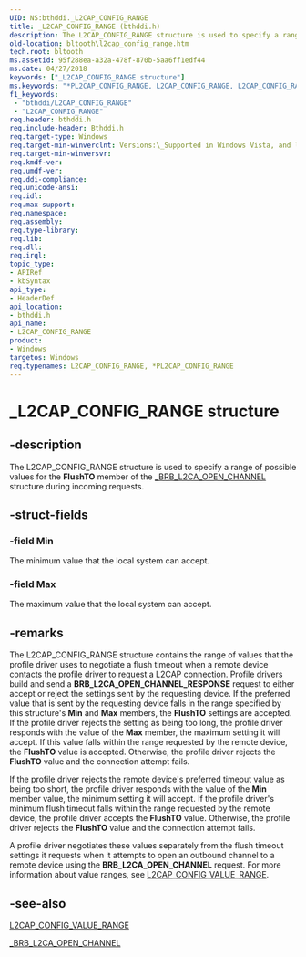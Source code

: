 ```yaml
---
UID: NS:bthddi._L2CAP_CONFIG_RANGE
title: _L2CAP_CONFIG_RANGE (bthddi.h)
description: The L2CAP_CONFIG_RANGE structure is used to specify a range of possible values for the FlushTO member of the _BRB_L2CA_OPEN_CHANNEL structure during incoming requests.
old-location: bltooth\l2cap_config_range.htm
tech.root: bltooth
ms.assetid: 95f288ea-a32a-478f-870b-5aa6ff1edf44
ms.date: 04/27/2018
keywords: ["_L2CAP_CONFIG_RANGE structure"]
ms.keywords: "*PL2CAP_CONFIG_RANGE, L2CAP_CONFIG_RANGE, L2CAP_CONFIG_RANGE structure [Bluetooth Devices], PL2CAP_CONFIG_RANGE, PL2CAP_CONFIG_RANGE structure pointer [Bluetooth Devices], _L2CAP_CONFIG_RANGE, bltooth.l2cap_config_range, bth_structs_86178813-5f20-4c58-8d70-c863217350b3.xml, bthddi/L2CAP_CONFIG_RANGE, bthddi/PL2CAP_CONFIG_RANGE"
f1_keywords:
 - "bthddi/L2CAP_CONFIG_RANGE"
 - "L2CAP_CONFIG_RANGE"
req.header: bthddi.h
req.include-header: Bthddi.h
req.target-type: Windows
req.target-min-winverclnt: Versions:\_Supported in Windows Vista, and later.
req.target-min-winversvr: 
req.kmdf-ver: 
req.umdf-ver: 
req.ddi-compliance: 
req.unicode-ansi: 
req.idl: 
req.max-support: 
req.namespace: 
req.assembly: 
req.type-library: 
req.lib: 
req.dll: 
req.irql: 
topic_type:
- APIRef
- kbSyntax
api_type:
- HeaderDef
api_location:
- bthddi.h
api_name:
- L2CAP_CONFIG_RANGE
product:
- Windows
targetos: Windows
req.typenames: L2CAP_CONFIG_RANGE, *PL2CAP_CONFIG_RANGE
---
```


# _L2CAP_CONFIG_RANGE structure


## -description


The L2CAP_CONFIG_RANGE structure is used to specify a range of possible values for the 
  <b>FlushTO</b> member of the 
  <a href="https://docs.microsoft.com/windows-hardware/drivers/ddi/bthddi/ns-bthddi-_brb_l2ca_open_channel">_BRB_L2CA_OPEN_CHANNEL</a> structure during
  incoming requests.


## -struct-fields




### -field Min

The minimum value that the local system can accept.


### -field Max

The maximum value that the local system can accept.


## -remarks



The L2CAP_CONFIG_RANGE structure contains the range of values that the profile driver uses to
    negotiate a flush timeout when a remote device contacts the profile driver to request a L2CAP connection.
    Profile drivers build and send a <b>BRB_L2CA_OPEN_CHANNEL_RESPONSE</b> request to either accept or reject the
    settings sent by the requesting device. If the preferred value that is sent by the requesting device
    falls in the range specified by this structure's 
    <b>Min</b> and 
    <b>Max</b> members, the 
    <b>FlushTO</b> settings are accepted. If the profile driver rejects the setting as being too long, the
    profile driver responds with the value of the 
    <b>Max</b> member, the maximum setting it will accept. If this value falls within the range requested by
    the remote device, the 
    <b>FlushTO</b> value is accepted. Otherwise, the profile driver rejects the 
    <b>FlushTO</b> value and the connection attempt fails.

If the profile driver rejects the remote device's preferred timeout value as being too short, the
    profile driver responds with the value of the 
    <b>Min</b> member value, the minimum setting it will accept. If the profile driver's minimum flush timeout
    falls within the range requested by the remote device, the profile driver accepts the 
    <b>FlushTO</b> value. Otherwise, the profile driver rejects the 
    <b>FlushTO</b> value and the connection attempt fails.

A profile driver negotiates these values separately from the flush timeout settings it requests when
    it attempts to open an outbound channel to a remote device using the <b>BRB_L2CA_OPEN_CHANNEL</b> request. For
    more information about value ranges, see 
    <a href="https://docs.microsoft.com/windows-hardware/drivers/ddi/bthddi/ns-bthddi-_l2cap_config_value_range">L2CAP_CONFIG_VALUE_RANGE</a>.




## -see-also




<a href="https://docs.microsoft.com/windows-hardware/drivers/ddi/bthddi/ns-bthddi-_l2cap_config_value_range">L2CAP_CONFIG_VALUE_RANGE</a>



<a href="https://docs.microsoft.com/windows-hardware/drivers/ddi/bthddi/ns-bthddi-_brb_l2ca_open_channel">_BRB_L2CA_OPEN_CHANNEL</a>
 

 


